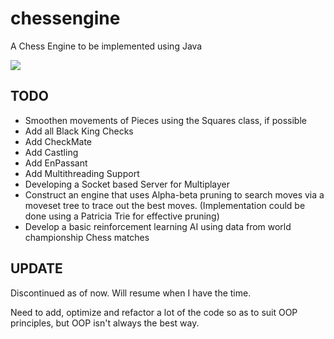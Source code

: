 # chessengine
A Chess Engine to be implemented using Java

![](https://ibb.co/80jN8M0?raw=true)

## TODO
* Smoothen movements of Pieces using the Squares class, if possible
* Add all Black King Checks
* Add CheckMate
* Add Castling
* Add EnPassant
* Add Multithreading Support
* Developing a Socket based Server for Multiplayer
* Construct an engine that uses Alpha-beta pruning to search moves via a moveset tree to trace out the best moves.
(Implementation could be done using a Patricia Trie for effective pruning)
* Develop a basic reinforcement learning AI using data from world championship Chess matches 

## UPDATE

Discontinued as of now. Will resume when I have the time.

Need to add, optimize and refactor a lot of the code so as to suit OOP principles, but OOP isn't always the best way.

